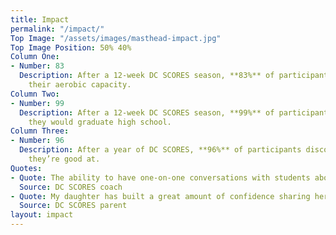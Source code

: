 ```yaml
---
title: Impact
permalink: "/impact/"
Top Image: "/assets/images/masthead-impact.jpg"
Top Image Position: 50% 40%
Column One:
- Number: 83
  Description: After a 12-week DC SCORES season, **83%** of participants improved
    their aerobic capacity.
Column Two:
- Number: 99
  Description: After a 12-week DC SCORES season, **99%** of participants were confident
    they would graduate high school.
Column Three:
- Number: 96
  Description: After a year of DC SCORES, **96%** of participants discovered something
    they’re good at.
Quotes:
- Quote: The ability to have one-on-one conversations with students about not just school, but about soccer and personal lives has impacted me greatly.
  Source: DC SCORES coach
- Quote: My daughter has built a great amount of confidence sharing her ideas in class. She was always very smart with lots of ideas but was very shy. Thank you DC SCORES!
  Source: DC SCORES parent
layout: impact
---
```


